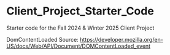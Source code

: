 # Client_Project_Starter_Code
Starter code for the Fall 2024 & Winter 2025 Client Project

DomContentLoaded Source: https://developer.mozilla.org/en-US/docs/Web/API/Document/DOMContentLoaded_event